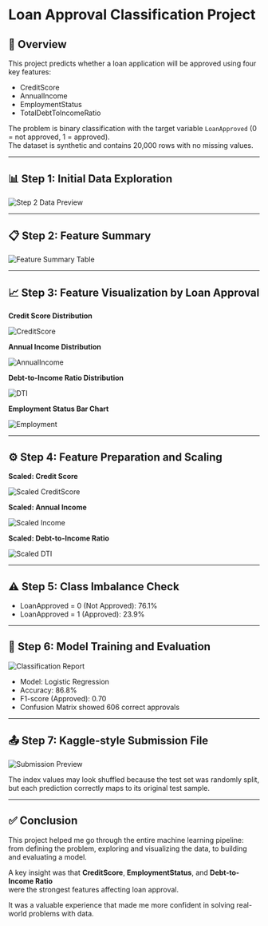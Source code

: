 
# Loan Approval Classification Project

## 📌 Overview
This project predicts whether a loan application will be approved using four key features:
- CreditScore
- AnnualIncome
- EmploymentStatus
- TotalDebtToIncomeRatio

The problem is binary classification with the target variable `LoanApproved` (0 = not approved, 1 = approved).  
The dataset is synthetic and contains 20,000 rows with no missing values.

---

## 📊 Step 1: Initial Data Exploration

![Step 2 Data Preview](./project_images/step2_data_preview.PNG)

---

## 📋 Step 2: Feature Summary

![Feature Summary Table](./project_images/feature_summary_table.PNG)

---

## 📈 Step 3: Feature Visualization by Loan Approval

**Credit Score Distribution**

![CreditScore](./project_images/credit_score_by_approval.png)

**Annual Income Distribution**

![AnnualIncome](./project_images/annual_income_by_approval.png)

**Debt-to-Income Ratio Distribution**

![DTI](./project_images/dti_by_approval.png)

**Employment Status Bar Chart**

![Employment](./project_images/employment_bar.png)

---

## ⚙️ Step 4: Feature Preparation and Scaling

**Scaled: Credit Score**

![Scaled CreditScore](./project_images/scaled_credit_score.png)

**Scaled: Annual Income**

![Scaled Income](./project_images/scaled_annual_income.png)

**Scaled: Debt-to-Income Ratio**

![Scaled DTI](./project_images/scaled_dti.png)

---

## ⚠️ Step 5: Class Imbalance Check

- LoanApproved = 0 (Not Approved): 76.1%
- LoanApproved = 1 (Approved): 23.9%

---

## 🤖 Step 6: Model Training and Evaluation

![Classification Report](./project_images/classification_report.PNG)

- Model: Logistic Regression
- Accuracy: 86.8%
- F1-score (Approved): 0.70
- Confusion Matrix showed 606 correct approvals

---

## 📤 Step 7: Kaggle-style Submission File

![Submission Preview](./project_images/submission_preview.PNG)

The index values may look shuffled because the test set was randomly split,  
but each prediction correctly maps to its original test sample.

---

## ✅ Conclusion

This project helped me go through the entire machine learning pipeline:  
from defining the problem, exploring and visualizing the data, to building and evaluating a model.

A key insight was that **CreditScore**, **EmploymentStatus**, and **Debt-to-Income Ratio**  
were the strongest features affecting loan approval.

It was a valuable experience that made me more confident in solving real-world problems with data.
